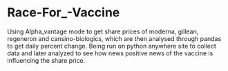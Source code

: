 # Race-For_-Vaccine
Using Alpha_vantage mode to get share prices of moderna, gillean, regeneron and cansino-biologics, which are then analysed through pandas to get daily percent change. Being run on python anywhere site to collect data and later analyzed to see how news positive news of the vaccine is influencing the share price.
